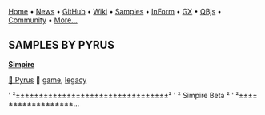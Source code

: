 [Home](https://qb64.com) • [News](../news.md) • [GitHub](https://github.com/QB64Official/qb64) • [Wiki](https://github.com/QB64Official/qb64/wiki) • [Samples](../samples.md) • [InForm](../inform.md) • [GX](../gx.md) • [QBjs](../qbjs.md) • [Community](../community.md) • [More...](../more.md)

## SAMPLES BY PYRUS

**[Simpire](simpire/index.md)**

[🐝 Pyrus](pyrus.md) 🔗 [game](game.md), [legacy](legacy.md)

' ²±±±±±±±±±±±±±±±±±±±±±±±±±±±±±±±±±² ' ² Simpire Beta                    ² ' ²±±±±±±±±±±±±±±±±±±...
